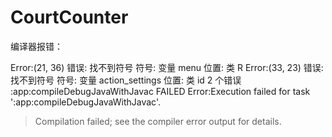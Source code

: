 # CourtCounter

编译器报错：


Error:(21, 36) 错误: 找不到符号
符号:   变量 menu
位置: 类 R
Error:(33, 23) 错误: 找不到符号
符号:   变量 action_settings
位置: 类 id
2 个错误
:app:compileDebugJavaWithJavac FAILED
Error:Execution failed for task ':app:compileDebugJavaWithJavac'.
> Compilation failed; see the compiler error output for details.
